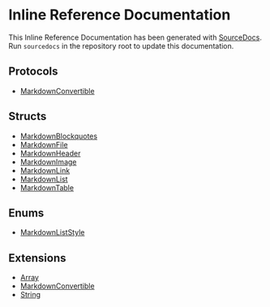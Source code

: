 # Inline Reference Documentation
This Inline Reference Documentation has been generated with [SourceDocs](https://github.com/eneko/SourceDocs).
Run `sourcedocs` in the repository root to update this documentation.

## Protocols

-   [MarkdownConvertible](/Docs/Reference/MarkdownGenerator/protocols/MarkdownConvertible.md)

## Structs

-   [MarkdownBlockquotes](/Docs/Reference/MarkdownGenerator/structs/MarkdownBlockquotes.md)
-   [MarkdownFile](/Docs/Reference/MarkdownGenerator/structs/MarkdownFile.md)
-   [MarkdownHeader](/Docs/Reference/MarkdownGenerator/structs/MarkdownHeader.md)
-   [MarkdownImage](/Docs/Reference/MarkdownGenerator/structs/MarkdownImage.md)
-   [MarkdownLink](/Docs/Reference/MarkdownGenerator/structs/MarkdownLink.md)
-   [MarkdownList](/Docs/Reference/MarkdownGenerator/structs/MarkdownList.md)
-   [MarkdownTable](/Docs/Reference/MarkdownGenerator/structs/MarkdownTable.md)



## Enums

-   [MarkdownListStyle](/Docs/Reference/MarkdownGenerator/enums/MarkdownListStyle.md)

## Extensions

-   [Array](/Docs/Reference/MarkdownGenerator/extensions/Array.md)
-   [MarkdownConvertible](/Docs/Reference/MarkdownGenerator/extensions/MarkdownConvertible.md)
-   [String](/Docs/Reference/MarkdownGenerator/extensions/String.md)

